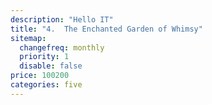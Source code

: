 ```yaml
---
description: "Hello IT"
title: "4.	The Enchanted Garden of Whimsy"
sitemap:
  changefreq: monthly
  priority: 1
  disable: false
price: 100200
categories: five
---
```

